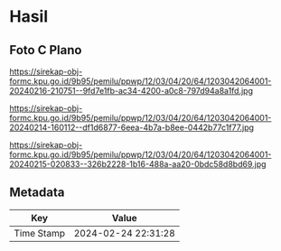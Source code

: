 # Hasil

## Foto C Plano

https://sirekap-obj-formc.kpu.go.id/9b95/pemilu/ppwp/12/03/04/20/64/1203042064001-20240216-210751--9fd7e1fb-ac34-4200-a0c8-797d94a8a1fd.jpg

https://sirekap-obj-formc.kpu.go.id/9b95/pemilu/ppwp/12/03/04/20/64/1203042064001-20240214-160112--df1d6877-6eea-4b7a-b8ee-0442b77c1f77.jpg

https://sirekap-obj-formc.kpu.go.id/9b95/pemilu/ppwp/12/03/04/20/64/1203042064001-20240215-020833--326b2228-1b16-488a-aa20-0bdc58d8bd69.jpg


## Metadata

| Key        | Value               |
| ---------- | ------------------- |
| Time Stamp | 2024-02-24 22:31:28 |



